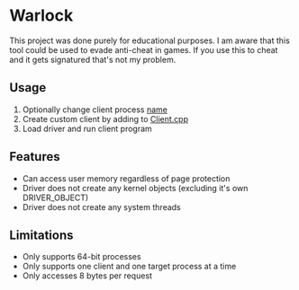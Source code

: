 # Warlock
This project was done purely for educational purposes. I am aware that this tool could be used to evade anti-cheat in games. If you use this to cheat and it gets signatured that's not my problem.



## Usage

1. Optionally change client process [name](https://github.com/Tserith/Warlock/blob/master/Warlock/Common.h#L5)
2. Create custom client by adding to [Client.cpp](https://github.com/Tserith/Warlock/blob/master/Client/Client.cpp)
3. Load driver and run client program



## Features

- Can access user memory regardless of page protection
- Driver does not create any kernel objects (excluding it's own DRIVER_OBJECT)
- Driver does not create any system threads



## Limitations

- Only supports 64-bit processes
- Only supports one client and one target process at a time
- Only accesses 8 bytes per request